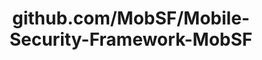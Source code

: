 ---
layout: post
title: github.com/MobSF/Mobile-Security-Framework-MobSF
categories: link
tags: [انگلیسی, گیت‌هاب, برنامه‌نویسی]
---